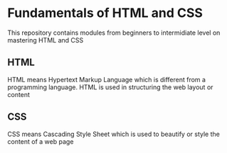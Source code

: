 # Fundamentals of HTML and CSS
This repository contains modules from beginners to intermidiate level on mastering HTML and CSS
## HTML 
HTML means Hypertext Markup Language which is different from a programming language. HTML is used in structuring the web layout or content 

## CSS 
CSS means Cascading Style Sheet which is used to beautify or style the content of a web page 

